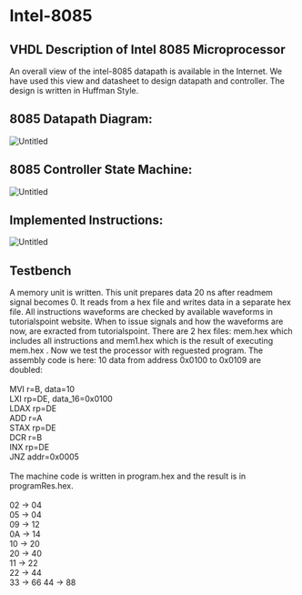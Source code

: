 # Intel-8085
VHDL Description of Intel 8085 Microprocessor
-----------------------------------------------------------------------------------------------------------
An overall view of the intel-8085 datapath is available in the Internet. We have used this view and datasheet to design datapath and controller. The design is written in Huffman Style.<br />


## 8085 Datapath Diagram:
![Untitled](https://github.com/AmirmahdiJoudi/Intel-8085/assets/79690242/a991df61-843e-47ec-aee4-80b91201da71)


## 8085 Controller State Machine:
![Untitled](https://github.com/AmirmahdiJoudi/Intel-8085/assets/79690242/336d970d-3b00-4ed7-ab69-5b3aedd586a1)


## Implemented Instructions:
![Untitled](https://github.com/AmirmahdiJoudi/Intel-8085/assets/79690242/21cd76a3-5541-4c04-a273-79a3fe6f6ca0)


## Testbench
A memory unit is written. This unit prepares data 20 ns after readmem signal becomes 0. It reads from a hex file and writes data in a separate hex file.
All instructions waveforms are checked by available waveforms in tutorialspoint website. When to issue signals and how the waveforms are now, are exracted from tutorialspoint. There are 2 hex files: mem.hex which includes all instructions and mem1.hex which is the result of executing mem.hex .
Now we test the processor with reguested program. The assembly code is here: 10 data from address 0x0100 to 0x0109 are doubled:<br /><br />
MVI r=B, data=10<br />
LXI rp=DE, data_16=0x0100<br />
LDAX rp=DE<br />
ADD r=A<br />
STAX rp=DE<br />
DCR r=B<br />
INX rp=DE<br />
JNZ addr=0x0005<br />
<br />
The machine code is written in program.hex and the result is in programRes.hex.<br />
<br />
02   &#8594; 04       
05   &#8594; 04     
09   &#8594; 12      
0A  &#8594; 14  
10   &#8594; 20      
20   &#8594; 40       
11   &#8594; 22   
22   &#8594; 44     
33   &#8594; 66
44   &#8594; 88      
<br />
